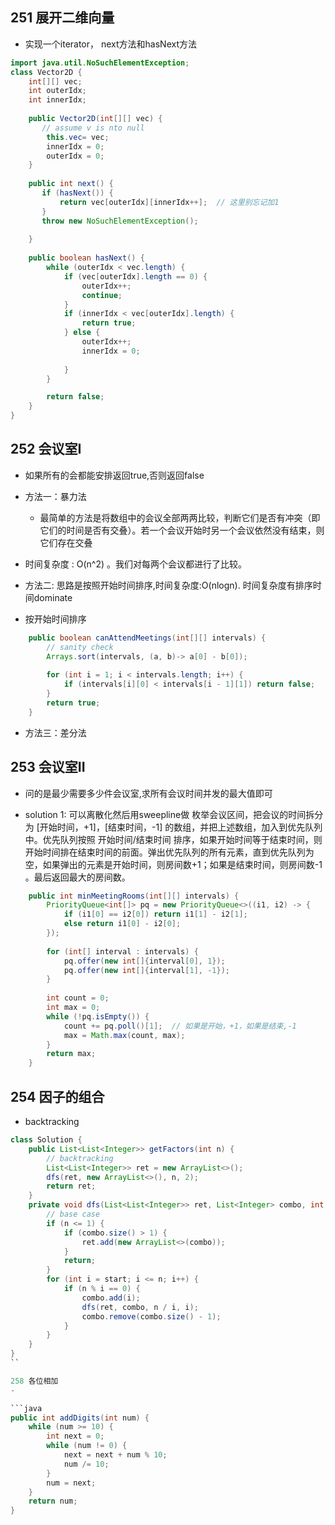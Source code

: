 251 展开二维向量
-

- 实现一个iterator， next方法和hasNext方法

```java
import java.util.NoSuchElementException;
class Vector2D {
    int[][] vec;
    int outerIdx;
    int innerIdx;
    
    public Vector2D(int[][] vec) {
       // assume v is nto null
        this.vec= vec;
        innerIdx = 0;
        outerIdx = 0;
    }
    
    public int next() {
       if (hasNext()) {
           return vec[outerIdx][innerIdx++];  // 这里别忘记加1
       }
       throw new NoSuchElementException(); 
        
    }
    
    public boolean hasNext() {
        while (outerIdx < vec.length) {
            if (vec[outerIdx].length == 0) {
                outerIdx++;
                continue;
            }
            if (innerIdx < vec[outerIdx].length) {
                return true;
            } else {
                outerIdx++;
                innerIdx = 0;
          
            }
        }

        return false;
    }
}
```


252 会议室I
-
- 如果所有的会都能安排返回true,否则返回false

- 方法一：暴力法
    - 最简单的方法是将数组中的会议全部两两比较，判断它们是否有冲突（即它们的时间是否有交叠）。若一个会议开始时另一个会议依然没有结束，则它们存在交叠
 - 时间复杂度 : O(n^2) 。我们对每两个会议都进行了比较。

- 方法二: 思路是按照开始时间排序,时间复杂度:O(nlogn). 时间复杂度有排序时间dominate
- 按开始时间排序
```java
    public boolean canAttendMeetings(int[][] intervals) {
        // sanity check
        Arrays.sort(intervals, (a, b)-> a[0] - b[0]);
        
        for (int i = 1; i < intervals.length; i++) {
            if (intervals[i][0] < intervals[i - 1][1]) return false;
        }
        return true;
    }
```

- 方法三：差分法

253 会议室II
-

- 问的是最少需要多少件会议室,求所有会议时间并发的最大值即可

- solution 1: 可以离散化然后用sweepline做
 枚举会议区间，把会议的时间拆分为 [开始时间，+1]，[结束时间，-1] 的数组，并把上述数组，加入到优先队列中。优先队列按照 开始时间/结束时间 排序，如果开始时间等于结束时间，则开始时间排在结束时间的前面。弹出优先队列的所有元素，直到优先队列为空，如果弹出的元素是开始时间，则房间数+1；如果是结束时间，则房间数-1 。最后返回最大的房间数。

```java
    public int minMeetingRooms(int[][] intervals) {
        PriorityQueue<int[]> pq = new PriorityQueue<>((i1, i2) -> {
            if (i1[0] == i2[0]) return i1[1] - i2[1];
            else return i1[0] - i2[0];
        });
        
        for (int[] interval : intervals) {
            pq.offer(new int[]{interval[0], 1});
            pq.offer(new int[]{interval[1], -1});
        } 
        
        int count = 0;
        int max = 0;
        while (!pq.isEmpty()) {
            count += pq.poll()[1];  // 如果是开始，+1，如果是结束,-1
            max = Math.max(count, max);
        }
        return max;
    }
```

254 因子的组合
-
- backtracking
```java
class Solution {
    public List<List<Integer>> getFactors(int n) {
        // backtracking
        List<List<Integer>> ret = new ArrayList<>();
        dfs(ret, new ArrayList<>(), n, 2);
        return ret;
    }
    private void dfs(List<List<Integer>> ret, List<Integer> combo, int n, int start) {
        // base case
        if (n <= 1) {
            if (combo.size() > 1) {
                ret.add(new ArrayList<>(combo));
            }
            return;
        }
        for (int i = start; i <= n; i++) {
            if (n % i == 0) {
                combo.add(i);
                dfs(ret, combo, n / i, i);
                combo.remove(combo.size() - 1);
            }
        }
    }
}
``

258 各位相加
-

```java
public int addDigits(int num) {
    while (num >= 10) {
        int next = 0;
        while (num != 0) {
            next = next + num % 10;
            num /= 10;
        }
        num = next;
    }
    return num;
}


```
